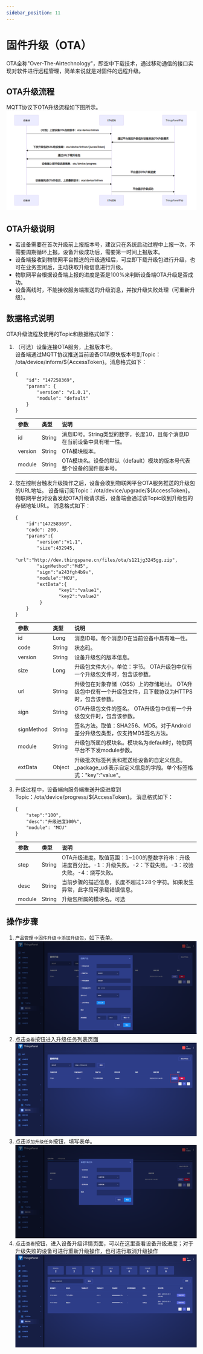 ```yaml
---
sidebar_position: 11
---
```


# 固件升级（OTA）

OTA全称"Over-The-Airtechnology"，即空中下载技术，通过移动通信的接口实现对软件进行远程管理，简单来说就是对固件的远程升级。

## OTA升级流程
MQTT协议下OTA升级流程如下图所示。
![OTA升级流程](./images/ota-A.png)
## OTA升级说明
- 若设备需要在首次升级前上报版本号，建议只在系统启动过程中上报一次，不需要周期循环上报。设备升级成功后，需要第一时间上报版本。
- 设备端接收到物联网平台推送的升级通知后，可立即下载升级包进行升级，也可在业务空闲后，主动获取升级信息进行升级。
- 物联网平台根据设备端上报的进度是否是100%来判断设备端OTA升级是否成功。
- 设备离线时，不能接收服务端推送的升级消息，并按升级失败处理（可重新升级）。
## 数据格式说明
OTA升级流程及使用的Topic和数据格式如下：
1. （可选）设备连接OTA服务，上报版本号。  
    设备端通过MQTT协议推送当前设备OTA模块版本号到Topic： /ota/device/inform/${AccessToken}。消息格式如下：
    ```
    {
        "id": "147258369",
        "params": {
            "version": "v1.0.1",
            "module": "default"
        }
    }
    ```
    | 参数 | 类型 | 说明 |
    | ---- | ---- | ---- |
    | id | String | 消息ID号。String类型的数字，长度10，且每个消息ID在当前设备中具有唯一性。 |
    | version | String | OTA模块版本。 |
    | module | String | OTA模块名。设备的默认（default）模块的版本号代表整个设备的固件版本号。 |
2. 您在控制台触发升级操作之后，设备会收到物联网平台OTA服务推送的升级包的URL地址。
    设备端订阅Topic：/ota/device/upgrade/${AccessToken}。物联网平台对设备发起OTA升级请求后，设备端会通过该Topic收到升级包的存储地址URL。
    消息格式如下：
    ```
    {
        "id":"147258369",
        "code": 200,
        "params":{
            "version":"v1.1",
            "size":432945,
            "url":"http://dev.thingspane.cn/files/ota/s121jg3245gg.zip",
            "signMethod":"Md5",
            "sign":"a243fgh4b9v",
            "module":"MCU",
            "extData":{
                    "key1":"value1",
                    "key2":"value2"
             }
        }
    }
    ```
    | 参数 | 类型 | 说明 |
    | ---- | ---- | ---- |
    | id | Long | 消息ID号。每个消息ID在当前设备中具有唯一性。 |
    | code | String | 状态码。 |
    | version | String | 设备升级包的版本信息。 |
    | size | Long | 升级包文件大小，单位：字节。 OTA升级包中仅有一个升级包文件时，包含该参数。 |
    | url | String | 升级包在对象存储（OSS）上的存储地址。 OTA升级包中仅有一个升级包文件，且下载协议为HTTPS时，包含该参数。 |
    | sign | String | OTA升级包文件的签名。 OTA升级包中仅有一个升级包文件时，包含该参数。 |
    | signMethod | String | 签名方法。取值：SHA256、MD5。对于Android差分升级包类型，仅支持MD5签名方法。 |
    | module | String | 升级包所属的模块名。模块名为default时，物联网平台不下发module参数。 |
    | extData | Object | 升级批次标签列表和推送给设备的自定义信息。_package_udi表示自定义信息的字段。单个标签格式："key":"value"。 |
3. 升级过程中，设备端向服务端推送升级进度到Topic：/ota/device/progress/${AccessToken}。
    消息格式如下：
    ```
    {
        "step":"100",
        "desc":"升级进度100%",
        "module": "MCU"
    }
    ```
    | 参数 | 类型 | 说明 |
    | ---- | ---- | ---- |
    | step | String | OTA升级进度。取值范围：1~100的整数字符串：升级进度百分比。-1：升级失败。-2：下载失败。-3：校验失败。-4：烧写失败。 |
    | desc | String | 当前步骤的描述信息，长度不超过128个字符。如果发生异常，此字段可承载错误信息。 |
    | module | String | 升级包所属的模块名。可选 |

## 操作步骤
1. `产品管理`->`固件升级`->`添加升级包`，如下表单。
    ![添加升级包](./images/ota-B.png)
2. 点击`查看`按钮进入升级任务列表页面
    ![固件升级-查看](./images/ota-C.png)
3. 点击`添加升级任务`按钮，填写表单。
    ![添加升级任务](./images/ota-D.png)
4. 点击`查看`按钮，进入设备升级详情页面，可以在这里查看设备升级进度；对于升级失败的设备可进行重新升级操作，也可进行取消升级操作
    ![升级详情](./images/ota-E.png)
